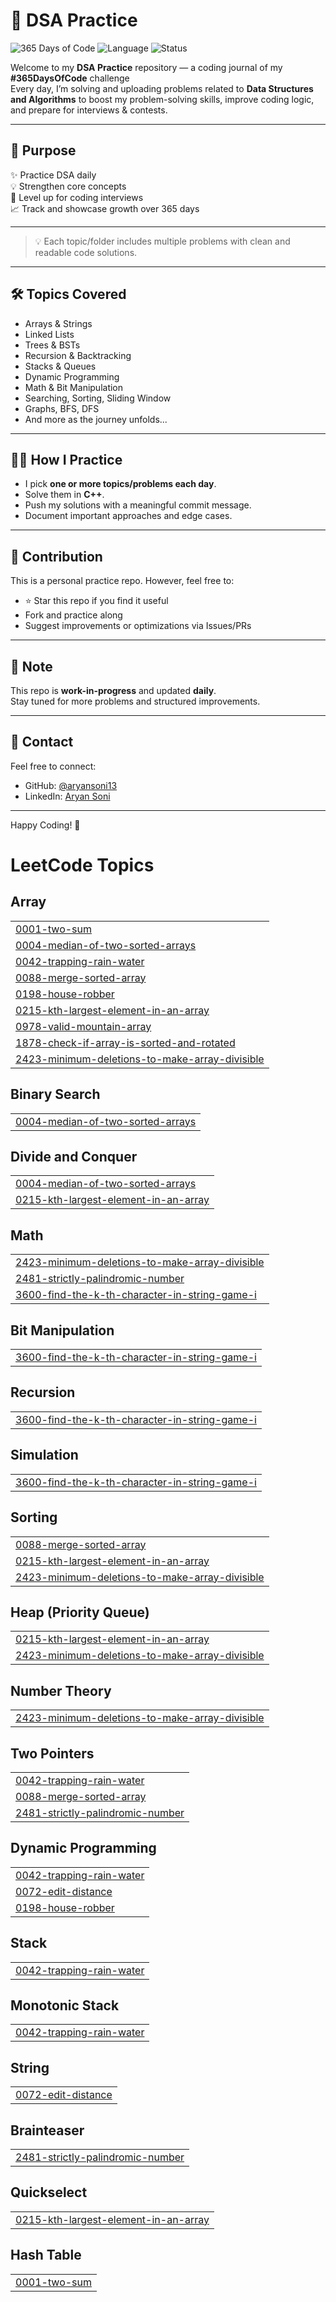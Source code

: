 # 📘 DSA Practice

![365 Days of Code](https://img.shields.io/badge/365DaysOfCode-In%20Progress-blueviolet?style=for-the-badge&logo=codeforces)
![Language](https://img.shields.io/badge/Language-C++-brightgreen?style=for-the-badge&logo=cpp)
![Status](https://img.shields.io/badge/Daily-Practice-ff69b4?style=for-the-badge&logo=github)


Welcome to my **DSA Practice** repository — a coding journal of my **#365DaysOfCode** challenge  
Every day, I’m solving and uploading problems related to **Data Structures and Algorithms** to boost my problem-solving skills, improve coding logic, and prepare for interviews & contests.

---

## 🚀 Purpose

✨ Practice DSA daily  
💡 Strengthen core concepts  
🚀 Level up for coding interviews  
📈 Track and showcase growth over 365 days 

---


> 💡 Each topic/folder includes multiple problems with clean and readable code solutions.

---

## 🛠️ Topics Covered

- Arrays & Strings  
- Linked Lists  
- Trees & BSTs  
- Recursion & Backtracking  
- Stacks & Queues  
- Dynamic Programming  
- Math & Bit Manipulation  
- Searching, Sorting, Sliding Window  
- Graphs, BFS, DFS  
- And more as the journey unfolds...

---

## 🧑‍💻 How I Practice

- I pick **one or more topics/problems each day**.
- Solve them in **C++**.
- Push my solutions with a meaningful commit message.
- Document important approaches and edge cases.

---

## 📢 Contribution

This is a personal practice repo. However, feel free to:
- ⭐ Star this repo if you find it useful
- Fork and practice along
- Suggest improvements or optimizations via Issues/PRs

---

## 📌 Note

This repo is **work-in-progress** and updated **daily**.  
Stay tuned for more problems and structured improvements.

---

## 📧 Contact

Feel free to connect:
- GitHub: [@aryansoni13](https://github.com/aryansoni13)
- LinkedIn: [Aryan Soni](https://www.linkedin.com/in/aryan-soni-26794924a/)

---

Happy Coding! 🚀



<!---LeetCode Topics Start-->
# LeetCode Topics
## Array
|  |
| ------- |
| [0001-two-sum](https://github.com/aryansoni13/DSA-Practice/tree/master/0001-two-sum) |
| [0004-median-of-two-sorted-arrays](https://github.com/aryansoni13/DSA-Practice/tree/master/0004-median-of-two-sorted-arrays) |
| [0042-trapping-rain-water](https://github.com/aryansoni13/DSA-Practice/tree/master/0042-trapping-rain-water) |
| [0088-merge-sorted-array](https://github.com/aryansoni13/DSA-Practice/tree/master/0088-merge-sorted-array) |
| [0198-house-robber](https://github.com/aryansoni13/DSA-Practice/tree/master/0198-house-robber) |
| [0215-kth-largest-element-in-an-array](https://github.com/aryansoni13/DSA-Practice/tree/master/0215-kth-largest-element-in-an-array) |
| [0978-valid-mountain-array](https://github.com/aryansoni13/DSA-Practice/tree/master/0978-valid-mountain-array) |
| [1878-check-if-array-is-sorted-and-rotated](https://github.com/aryansoni13/DSA-Practice/tree/master/1878-check-if-array-is-sorted-and-rotated) |
| [2423-minimum-deletions-to-make-array-divisible](https://github.com/aryansoni13/DSA-Practice/tree/master/2423-minimum-deletions-to-make-array-divisible) |
## Binary Search
|  |
| ------- |
| [0004-median-of-two-sorted-arrays](https://github.com/aryansoni13/DSA-Practice/tree/master/0004-median-of-two-sorted-arrays) |
## Divide and Conquer
|  |
| ------- |
| [0004-median-of-two-sorted-arrays](https://github.com/aryansoni13/DSA-Practice/tree/master/0004-median-of-two-sorted-arrays) |
| [0215-kth-largest-element-in-an-array](https://github.com/aryansoni13/DSA-Practice/tree/master/0215-kth-largest-element-in-an-array) |
## Math
|  |
| ------- |
| [2423-minimum-deletions-to-make-array-divisible](https://github.com/aryansoni13/DSA-Practice/tree/master/2423-minimum-deletions-to-make-array-divisible) |
| [2481-strictly-palindromic-number](https://github.com/aryansoni13/DSA-Practice/tree/master/2481-strictly-palindromic-number) |
| [3600-find-the-k-th-character-in-string-game-i](https://github.com/aryansoni13/DSA-Practice/tree/master/3600-find-the-k-th-character-in-string-game-i) |
## Bit Manipulation
|  |
| ------- |
| [3600-find-the-k-th-character-in-string-game-i](https://github.com/aryansoni13/DSA-Practice/tree/master/3600-find-the-k-th-character-in-string-game-i) |
## Recursion
|  |
| ------- |
| [3600-find-the-k-th-character-in-string-game-i](https://github.com/aryansoni13/DSA-Practice/tree/master/3600-find-the-k-th-character-in-string-game-i) |
## Simulation
|  |
| ------- |
| [3600-find-the-k-th-character-in-string-game-i](https://github.com/aryansoni13/DSA-Practice/tree/master/3600-find-the-k-th-character-in-string-game-i) |
## Sorting
|  |
| ------- |
| [0088-merge-sorted-array](https://github.com/aryansoni13/DSA-Practice/tree/master/0088-merge-sorted-array) |
| [0215-kth-largest-element-in-an-array](https://github.com/aryansoni13/DSA-Practice/tree/master/0215-kth-largest-element-in-an-array) |
| [2423-minimum-deletions-to-make-array-divisible](https://github.com/aryansoni13/DSA-Practice/tree/master/2423-minimum-deletions-to-make-array-divisible) |
## Heap (Priority Queue)
|  |
| ------- |
| [0215-kth-largest-element-in-an-array](https://github.com/aryansoni13/DSA-Practice/tree/master/0215-kth-largest-element-in-an-array) |
| [2423-minimum-deletions-to-make-array-divisible](https://github.com/aryansoni13/DSA-Practice/tree/master/2423-minimum-deletions-to-make-array-divisible) |
## Number Theory
|  |
| ------- |
| [2423-minimum-deletions-to-make-array-divisible](https://github.com/aryansoni13/DSA-Practice/tree/master/2423-minimum-deletions-to-make-array-divisible) |
## Two Pointers
|  |
| ------- |
| [0042-trapping-rain-water](https://github.com/aryansoni13/DSA-Practice/tree/master/0042-trapping-rain-water) |
| [0088-merge-sorted-array](https://github.com/aryansoni13/DSA-Practice/tree/master/0088-merge-sorted-array) |
| [2481-strictly-palindromic-number](https://github.com/aryansoni13/DSA-Practice/tree/master/2481-strictly-palindromic-number) |
## Dynamic Programming
|  |
| ------- |
| [0042-trapping-rain-water](https://github.com/aryansoni13/DSA-Practice/tree/master/0042-trapping-rain-water) |
| [0072-edit-distance](https://github.com/aryansoni13/DSA-Practice/tree/master/0072-edit-distance) |
| [0198-house-robber](https://github.com/aryansoni13/DSA-Practice/tree/master/0198-house-robber) |
## Stack
|  |
| ------- |
| [0042-trapping-rain-water](https://github.com/aryansoni13/DSA-Practice/tree/master/0042-trapping-rain-water) |
## Monotonic Stack
|  |
| ------- |
| [0042-trapping-rain-water](https://github.com/aryansoni13/DSA-Practice/tree/master/0042-trapping-rain-water) |
## String
|  |
| ------- |
| [0072-edit-distance](https://github.com/aryansoni13/DSA-Practice/tree/master/0072-edit-distance) |
## Brainteaser
|  |
| ------- |
| [2481-strictly-palindromic-number](https://github.com/aryansoni13/DSA-Practice/tree/master/2481-strictly-palindromic-number) |
## Quickselect
|  |
| ------- |
| [0215-kth-largest-element-in-an-array](https://github.com/aryansoni13/DSA-Practice/tree/master/0215-kth-largest-element-in-an-array) |
## Hash Table
|  |
| ------- |
| [0001-two-sum](https://github.com/aryansoni13/DSA-Practice/tree/master/0001-two-sum) |
<!---LeetCode Topics End-->